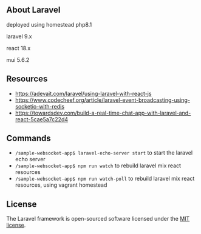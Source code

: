 ## About Laravel

deployed using homestead php8.1

laravel 9.x

react 18.x

mui 5.6.2

## Resources
- https://adevait.com/laravel/using-laravel-with-react-js
- https://www.codecheef.org/article/laravel-event-broadcasting-using-socketio-with-redis
- https://towardsdev.com/build-a-real-time-chat-app-with-laravel-and-react-5cae5a7c22d4

## Commands
- `/sample-websocket-app$ laravel-echo-server start` to start the laravel echo server
- `/sample-websocket-app$ npm run watch` to rebuild laravel mix react resources
- `/sample-websocket-app$ npm run watch-poll` to rebuild laravel mix react resources, using vagrant homestead

## License

The Laravel framework is open-sourced software licensed under the [MIT license](https://opensource.org/licenses/MIT).
